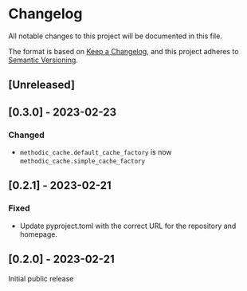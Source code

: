 # Changelog

All notable changes to this project will be documented in this file.

The format is based on [Keep a Changelog](https://keepachangelog.com/en/1.0.0/),
and this project adheres to [Semantic Versioning](https://semver.org/spec/v2.0.0.html).

<!-- Template

## [0.0.1] - 1970-01-01
### Added

- X
- Y

### Changed
### Deprecated
### Removed
### Fixed
### Security
-->

## [Unreleased]

## [0.3.0] - 2023-02-23

### Changed

- `methodic_cache.default_cache_factory` is now `methodic_cache.simple_cache_factory`

## [0.2.1] - 2023-02-21

### Fixed

- Update pyproject.toml with the correct URL for the repository and homepage.


## [0.2.0] - 2023-02-21

Initial public release
